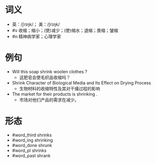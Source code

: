 # 词义
- 英：/ʃrɪŋk/； 美：/ʃrɪŋk/
- #v 收缩；缩小；(使)减少；(使)缩水；退缩；畏缩；皱缩
- #n 精神病学家；心理学家
# 例句
- Will this soap shrink woolen clothes ?
	- 这肥皂会使毛织品收缩吗？
- Shrink Character of Biological Media and Its Effect on Drying Process
	- 生物材料的收缩特性及其对干燥过程的影响
- The market for their products is shrinking .
	- 市场对他们产品的需求在减少。
# 形态
- #word_third shrinks
- #word_ing shrinking
- #word_done shrunk
- #word_pl shrinks
- #word_past shrank
